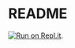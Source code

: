 # README

[![Run on Repl.it](https://repl.it/badge/github/errkk/rails-task)](https://repl.it/github/errkk/rails-task).

